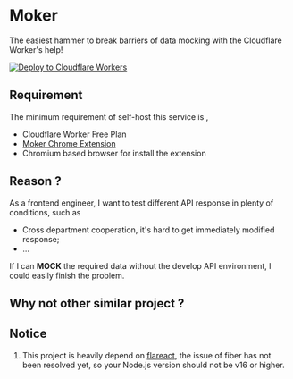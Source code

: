 # Moker

The easiest hammer to break barriers of data mocking with the Cloudflare Worker's help!

[![Deploy to Cloudflare Workers](https://deploy.workers.cloudflare.com/button)](https://deploy.workers.cloudflare.com/?url=https://github.com/arctome/moker)

## Requirement

The minimum requirement of self-host this service is ,

- Cloudflare Worker Free Plan
- [Moker Chrome Extension](#)
- Chromium based browser for install the extension

## Reason ?

As a frontend engineer, I want to test different API response in plenty of conditions, such as

- Cross department cooperation, it's hard to get immediately modified response;
- ...

If I can **MOCK** the required data without the develop API environment, I could easily finish the problem.

## Why not other similar project ?

## Notice

1. This project is heavily depend on [flareact](https://github.com/flareact/flareact), the issue of fiber has not been resolved yet, so your Node.js version should not be v16 or higher.
